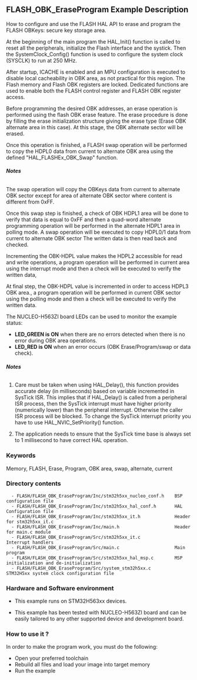 ## <b>FLASH_OBK_EraseProgram Example Description</b>

How to configure and use the FLASH HAL API to erase and program the FLASH OBKeys: secure key storage area.

At the beginning of the main program the HAL_Init() function is called to reset
all the peripherals, initialize the Flash interface and the systick.
Then the SystemClock_Config() function is used to configure the system clock (SYSCLK) to run at 250 MHz.

After startup, ICACHE is enabled and an MPU configuration is executed to disable local cacheability in OBK area, as not
practical for this region.
The Flash memory and Flash OBK registers are locked. Dedicated functions are used to enable both
the FLASH control register and FLASH OBK register access.

Before programming the desired OBK addresses, an erase operation is performed using the flash OBK erase feature.
The erase procedure is done by filling the erase initialization structure giving the erase type
(Erase OBK alternate area in this case).
At this stage, the OBK alternate sector will be erased.

Once this operation is finished, a FLASH swap operation will be performed to copy the HDPL0 data from current
to alternate OBK area using the defined "HAL_FLASHEx_OBK_Swap" function.

###### <b>Notes</b>
The swap operation will copy the OBKeys data from current to alternate OBK sector except for area of alternate OBK
sector where content is different from 0xFF.


Once this swap step is finished, a check of OBK HDPL1 area will be done to verify that data is equal to 0xFF and
then a quad-word alternate programming operation will be performed in the alternate HDPL1 area in polling mode.
A swap operation will be executed to copy HDPL0/1 data from current to alternate OBK sector
The written data is then read back and checked.

Incrementing the OBK-HDPL value makes the HDPL2 accessible for read and write operations, a program operation will be
performed in current area using the interrupt mode and then a check will be executed to verify the written data,

At final step, the OBK-HDPL value is incremented in order to access HDPL3 OBK area., a program operation will be
performed in current OBK sector using the polling mode and then a check will be executed to verify the written data.

The NUCLEO-H563ZI board LEDs can be used to monitor the example status:

 - **LED_GREEN is ON** when there are no errors detected when there is no error during OBK area operations.
 - **LED_RED is ON** when an error occurs (OBK Erase/Program/swap or data check).

###### <b>Notes</b>
 1. Care must be taken when using HAL_Delay(), this function provides accurate delay (in milliseconds)
    based on variable incremented in SysTick ISR. This implies that if HAL_Delay() is called from
    a peripheral ISR process, then the SysTick interrupt must have higher priority (numerically lower)
    than the peripheral interrupt. Otherwise the caller ISR process will be blocked.
    To change the SysTick interrupt priority you have to use HAL_NVIC_SetPriority() function.

 2. The application needs to ensure that the SysTick time base is always set to 1 millisecond
    to have correct HAL operation.

### <b>Keywords</b>

Memory, FLASH, Erase, Program, OBK area, swap, alternate, current

### <b>Directory contents</b>

      - FLASH/FLASH_OBK_EraseProgram/Inc/stm32h5xx_nucleo_conf.h    BSP configuration file
      - FLASH/FLASH_OBK_EraseProgram/Inc/stm32h5xx_hal_conf.h       HAL Configuration file
      - FLASH/FLASH_OBK_EraseProgram/Inc/stm32h5xx_it.h             Header for stm32h5xx_it.c
      - FLASH/FLASH_OBK_EraseProgram/Inc/main.h                     Header for main.c module
      - FLASH/FLASH_OBK_EraseProgram/Src/stm32h5xx_it.c             Interrupt handlers
      - FLASH/FLASH_OBK_EraseProgram/Src/main.c                     Main program
      - FLASH/FLASH_OBK_EraseProgram/Src/stm32h5xx_hal_msp.c        MSP initialization and de-initialization
      - FLASH/FLASH_OBK_EraseProgram/Src/system_stm32h5xx.c         STM32H5xx system clock configuration file

### <b>Hardware and Software environment</b>

  - This example runs on STM32H563xx devices.

  - This example has been tested with NUCLEO-H563ZI board and can be
    easily tailored to any other supported device and development board.

### <b>How to use it ?</b>

In order to make the program work, you must do the following:

 - Open your preferred toolchain
 - Rebuild all files and load your image into target memory
 - Run the example
